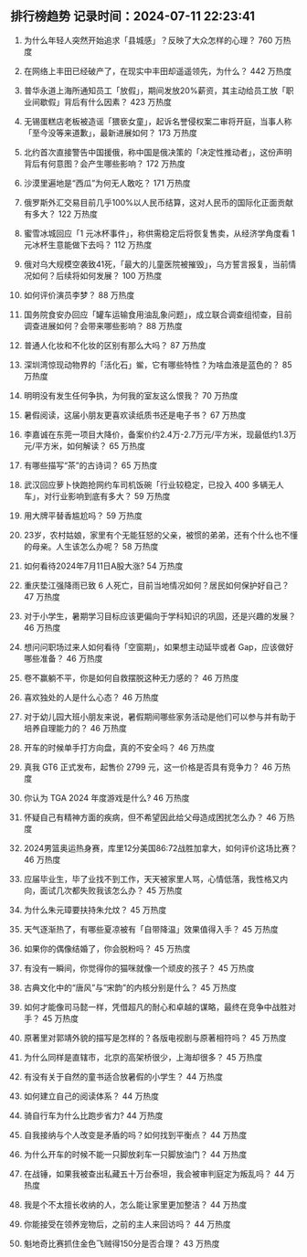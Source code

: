 
## 排行榜趋势 记录时间：2024-07-11 22:23:41
  
  1. 为什么年轻人突然开始追求「县城感」？反映了大众怎样的心理？ 760 万热度
    
  2. 在网络上丰田已经破产了，在现实中丰田却遥遥领先，为什么？ 442 万热度
    
  3. 普华永道上海所通知员工「放假」，期间发放20%薪资，其主动给员工放「职业间歇假」背后有什么因素？ 423 万热度
    
  4. 无锡蛋糕店老板被造谣「猥亵女童」，起诉名誉侵权案二审将开庭，当事人称「至今没等来道歉」，最新进展如何？ 173 万热度
    
  5. 北约首次直接警告中国援俄，称中国是俄决策的「决定性推动者」，这份声明背后有何意图？会产生哪些影响？ 172 万热度
    
  6. 沙漠里遍地是“西瓜”为何无人敢吃？ 171 万热度
    
  7. 俄罗斯外汇交易目前几乎100%以人民币结算，这对人民币的国际化正面贡献有多大？ 122 万热度
    
  8. 蜜雪冰城回应「1 元冰杯事件」，称供需稳定后将恢复售卖，从经济学角度看 1 元冰杯生意能做下去吗？ 112 万热度
    
  9. 俄对乌大规模空袭致41死，「最大的儿童医院被摧毁」，乌方誓言报复，当前情况如何？后续将如何发展？ 100 万热度
    
  10. 如何评价演员李梦？ 88 万热度
    
  11. 国务院食安办回应「罐车运输食用油乱象问题」，成立联合调查组彻查，目前调查进展如何？会带来哪些影响？ 88 万热度
    
  12. 普通人化妆和不化妆的区别有那么大吗？ 87 万热度
    
  13. 深圳湾惊现动物界的「活化石」鲎，它有哪些特性？为啥血液是蓝色的？ 85 万热度
    
  14. 明明没有发生任何争执，为何我的室友这么恨我？ 70 万热度
    
  15. 暑假阅读，这届小朋友更喜欢读纸质书还是电子书？ 67 万热度
    
  16. 李嘉诚在东莞一项目大降价，备案价约2.4万-2.7万元/平方米，现最低约1.3万元/平方米，如何解读？ 65 万热度
    
  17. 有哪些描写“茶”的古诗词？ 65 万热度
    
  18. 武汉回应萝卜快跑抢网约车司机饭碗「行业较稳定，已投入 400 多辆无人车」，对行业影响到底有多大？ 59 万热度
    
  19. 用大牌平替香尴尬吗？ 59 万热度
    
  20. 23岁，农村姑娘，家里有个无能狂怒的父亲，被惯的弟弟，还有个什么也不懂的母亲。人生该怎么办呢？ 58 万热度
    
  21. 如何看待2024年7月11日A股大涨? 54 万热度
    
  22. 重庆垫江强降雨已致 6 人死亡，目前当地情况如何？居民如何保护好自己？ 47 万热度
    
  23. 对于小学生，暑期学习目标应该更偏向于学科知识的巩固，还是兴趣的发展？ 46 万热度
    
  24. 想问问职场过来人如何看待「空窗期」，如果想主动延毕或者 Gap，应该做好哪些准备？ 46 万热度
    
  25. 卷不赢躺不平，你是如何自救摆脱这种无力感的？ 46 万热度
    
  26. 喜欢独处的人是什么心态？ 46 万热度
    
  27. 对于幼儿园大班小朋友来说，暑假期间哪些家务活动是他们可以参与并有助于培养自理能力的？ 46 万热度
    
  28. 开车的时候单手打方向盘，真的不安全吗？ 46 万热度
    
  29. 真我 GT6 正式发布，起售价 2799 元，这一价格是否具有竞争力？ 46 万热度
    
  30. 你认为 TGA 2024 年度游戏是什么? 46 万热度
    
  31. 怀疑自己有精神方面的疾病，但不希望因此给父母造成困扰怎么办？ 46 万热度
    
  32. 2024男篮奥运热身赛，库里12分美国86:72战胜加拿大，如何评价这场比赛？ 46 万热度
    
  33. 应届毕业生，毕了业找不到工作，天天被家里人骂，心情低落，我性格又内向，面试几次都失败我该怎么办？ 45 万热度
    
  34. 为什么朱元璋要扶持朱允炆？ 45 万热度
    
  35. 天气逐渐热了，有哪些夏凉被有「自带降温」效果值得入手？ 45 万热度
    
  36. 如果你的偶像结婚了，你会脱粉吗？ 45 万热度
    
  37. 有没有一瞬间，你觉得你的猫咪就像一个顽皮的孩子？ 45 万热度
    
  38. 古典文化中的“唐风”与“宋韵”的内核分别是什么？ 45 万热度
    
  39. 如何才能像司马懿一样，凭借超凡的耐心和卓越的谋略，最终在竞争中战胜对手？ 45 万热度
    
  40. 原著里对郭靖外貌的描写是怎样的？各版电视剧与原著相符吗？ 45 万热度
    
  41. 为什么同样是直辖市，北京的高架桥很少，上海却很多？ 45 万热度
    
  42. 有没有关于自然的童书适合放暑假的小学生？ 44 万热度
    
  43. 如何建立自己的阅读体系？ 44 万热度
    
  44. 骑自行车为什么比跑步省力? 44 万热度
    
  45. 自我接纳与个人改变是矛盾的吗？如何找到平衡点？ 44 万热度
    
  46. 为什么开车的时候不能一只脚放刹车一只脚放油门？ 44 万热度
    
  47. 在战锤，如果我被查出私藏五十万台泰坦，我会被审判庭定为叛乱吗？ 44 万热度
    
  48. 我是个不太擅长收纳的人，怎么能让家里更加整洁？ 44 万热度
    
  49. 你能接受在领养宠物后，之前的主人来回访吗？ 44 万热度
    
  50. 魁地奇比赛抓住金色飞贼得150分是否合理？ 43 万热度
    